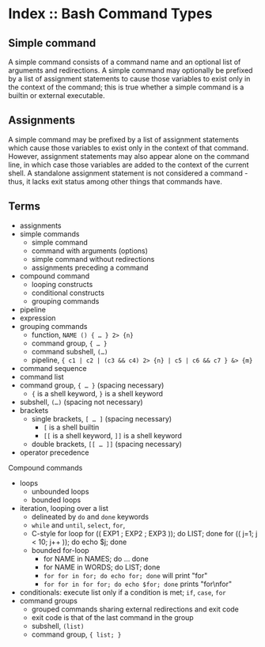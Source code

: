 # Index :: Bash Command Types

## Simple command
A simple command consists of a command name and an optional list of arguments and redirections. A simple command may optionally be prefixed by a list of assignment statements to cause those variables to exist only in the context of the command; this is true whether a simple command is a builtin or external executable.

## Assignments
A simple command may be prefixed by a list of assignment statements which cause those variables to exist only in the context of that command. However, assignment statements may also appear alone on the command line, in which case those variables are added to the context of the current shell. A standalone assignment statement is not considered a command - thus, it lacks exit status among other things that commands have.








## Terms

- assignments
- simple commands
  - simple command
  - command with arguments (options)
  - simple command without redirections
  - assignments preceding a command
- compound command
  - looping constructs
  - conditional constructs
  - grouping commands
- pipeline
- expression
- grouping commands
  - function, `NAME () { … } 2> {n}`
  - command group, `{ … }`
  - command subshell, `(…)`
  - pipeline, `{ c1 | c2 | (c3 && c4) 2> {n} | c5 | c6 && c7 } &> {m}`
- command sequence
- command list
- command group, `{ … }` (spacing necessary)
  - `{` is a shell keyword, `}` is a shell keyword
- subshell, `(…)` (spacing not necessary)
- brackets
  - single brackets, `[ … ]` (spacing necessary)
    - `[`  is a shell builtin
    - `[[` is a shell keyword, `]]` is a shell keyword
  - double brackets, `[[ … ]]` (spacing necessary)
- operator precedence

Compound commands
- loops
  - unbounded loops
  - bounded loops
- iteration, looping over a list
  - delineated by `do` and `done` keywords
  - `while` and `until`, `select`, `for`, 
  - C-style for loop
    for (( EXP1 ; EXP2 ; EXP3 )); do LIST; done
    for (( j=1; j < 10; j++ )); do echo $j; done
  - bounded for-loop
    - for NAME in NAMES; do … done
    - for NAME in WORDS; do LIST; done
    - `for for in for; do echo for; done` will print "for"
    - `for for in for for; do echo $for; done` prints "for\nfor"
- conditionals: execute list only if a condition is met; `if`, `case`, `for`
- command groups
  - grouped commands sharing external redirections and exit code
  - exit code is that of the last command in the group
  - subshell, `(list)`
  - command group, `{ list; }`
